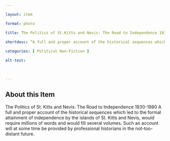 ```yaml
--- 

layout: item 

format: photo 

title: The Politics of St.Kitts and Nevis: The Road to Independence 1930-1980

shortdesc: “A full and proper account of the historical sequences which led to the formal attainment of independence by the islands of St. Kitts and Nevis, would require millions of words and would fill several volumes.”
 
categories: [ Political Non-Fiction ]

alt-text:  

 

--- 
```


## About this Item 

The Politics of St. Kitts and Nevis: The Road to Independence 1930-1980 A full and proper account of the historical sequences which led to the formal attainment of independence by the islands of St. Kitts and Nevis, would require millions of words and would fill several volumes. Such an account will at some time be provided by professional historians in the not-too-distant future.
